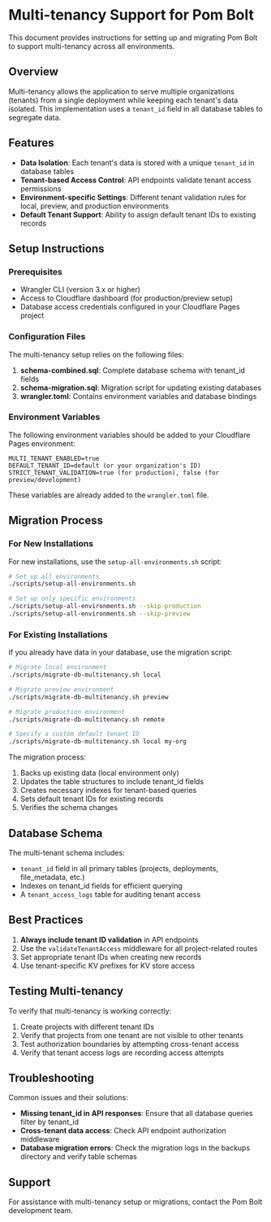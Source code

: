 # Multi-tenancy Support for Pom Bolt

This document provides instructions for setting up and migrating Pom Bolt to support multi-tenancy across all environments.

## Overview

Multi-tenancy allows the application to serve multiple organizations (tenants) from a single deployment while keeping each tenant's data isolated. This implementation uses a `tenant_id` field in all database tables to segregate data.

## Features

- **Data Isolation**: Each tenant's data is stored with a unique `tenant_id` in database tables
- **Tenant-based Access Control**: API endpoints validate tenant access permissions
- **Environment-specific Settings**: Different tenant validation rules for local, preview, and production environments
- **Default Tenant Support**: Ability to assign default tenant IDs to existing records

## Setup Instructions

### Prerequisites

- Wrangler CLI (version 3.x or higher)
- Access to Cloudflare dashboard (for production/preview setup)
- Database access credentials configured in your Cloudflare Pages project

### Configuration Files

The multi-tenancy setup relies on the following files:

1. **schema-combined.sql**: Complete database schema with tenant_id fields
2. **schema-migration.sql**: Migration script for updating existing databases
3. **wrangler.toml**: Contains environment variables and database bindings

### Environment Variables

The following environment variables should be added to your Cloudflare Pages environment:

```
MULTI_TENANT_ENABLED=true
DEFAULT_TENANT_ID=default (or your organization's ID)
STRICT_TENANT_VALIDATION=true (for production), false (for preview/development)
```

These variables are already added to the `wrangler.toml` file.

## Migration Process

### For New Installations

For new installations, use the `setup-all-environments.sh` script:

```bash
# Set up all environments
./scripts/setup-all-environments.sh

# Set up only specific environments
./scripts/setup-all-environments.sh --skip-production
./scripts/setup-all-environments.sh --skip-preview
```

### For Existing Installations

If you already have data in your database, use the migration script:

```bash
# Migrate local environment 
./scripts/migrate-db-multitenancy.sh local

# Migrate preview environment
./scripts/migrate-db-multitenancy.sh preview

# Migrate production environment
./scripts/migrate-db-multitenancy.sh remote

# Specify a custom default tenant ID
./scripts/migrate-db-multitenancy.sh local my-org
```

The migration process:
1. Backs up existing data (local environment only)
2. Updates the table structures to include tenant_id fields
3. Creates necessary indexes for tenant-based queries
4. Sets default tenant IDs for existing records
5. Verifies the schema changes

## Database Schema

The multi-tenant schema includes:

- `tenant_id` field in all primary tables (projects, deployments, file_metadata, etc.)
- Indexes on tenant_id fields for efficient querying
- A `tenant_access_logs` table for auditing tenant access

## Best Practices

1. **Always include tenant ID validation** in API endpoints
2. Use the `validateTenantAccess` middleware for all project-related routes
3. Set appropriate tenant IDs when creating new records
4. Use tenant-specific KV prefixes for KV store access

## Testing Multi-tenancy

To verify that multi-tenancy is working correctly:

1. Create projects with different tenant IDs
2. Verify that projects from one tenant are not visible to other tenants
3. Test authorization boundaries by attempting cross-tenant access
4. Verify that tenant access logs are recording access attempts

## Troubleshooting

Common issues and their solutions:

- **Missing tenant_id in API responses**: Ensure that all database queries filter by tenant_id
- **Cross-tenant data access**: Check API endpoint authorization middleware
- **Database migration errors**: Check the migration logs in the backups directory and verify table schemas

## Support

For assistance with multi-tenancy setup or migrations, contact the Pom Bolt development team. 